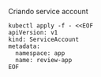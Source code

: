 Criando service account
```
kubectl apply -f - <<EOF
apiVersion: v1
kind: ServiceAccount
metadata:
  namespace: app
  name: review-app
EOF
```